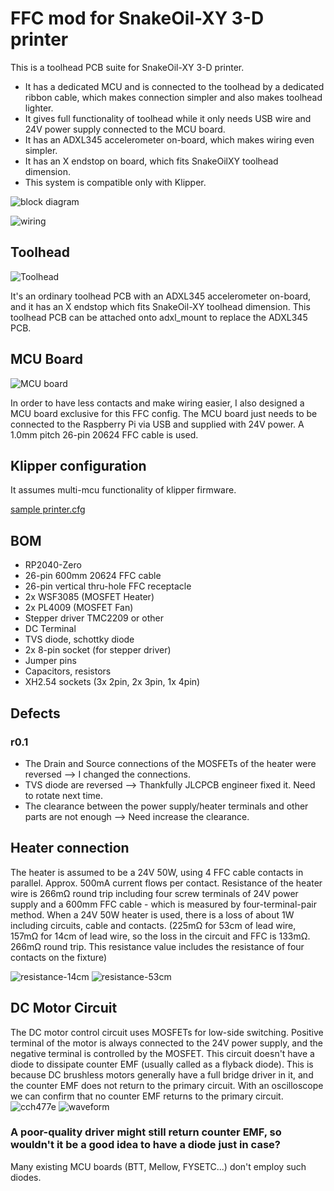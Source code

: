 # FFC mod for SnakeOil-XY 3-D printer

This is a toolhead PCB suite for SnakeOil-XY 3-D printer.
* It has a dedicated MCU and is connected to the toolhead by a dedicated ribbon cable, which makes connection simpler and also makes toolhead lighter.
* It gives full functionality of toolhead while it only needs USB wire and 24V power supply connected to the MCU board.
* It has an ADXL345 accelerometer on-board, which makes wiring even simpler.
* It has an X endstop on board, which fits SnakeOilXY toolhead dimension.
* This system is compatible only with Klipper.

![block diagram](blockdiagram.drawio.svg)

![wiring](images/wiring.jpeg)

## Toolhead
![Toolhead](images/ffc-toolhead.jpeg)

It's an ordinary toolhead PCB with an ADXL345 accelerometer on-board, and it has an X endstop which fits SnakeOil-XY toolhead dimension. This toolhead PCB can be attached onto adxl_mount to replace the ADXL345 PCB.

## MCU Board

![MCU board](images/ffc-mcu.jpeg)

In order to have less contacts and make wiring easier, I also designed a MCU board exclusive for this FFC config. The MCU board just needs to be connected to the Raspberry Pi via USB and supplied with 24V power. A 1.0mm pitch 26-pin 20624 FFC cable is used.

## Klipper configuration

It assumes multi-mcu functionality of klipper firmware.

[sample printer.cfg](klipper/sample_printer.cfg)

## BOM

* RP2040-Zero
* 26-pin 600mm 20624 FFC cable
* 26-pin vertical thru-hole FFC receptacle
* 2x WSF3085 (MOSFET Heater)
* 2x PL4009 (MOSFET Fan)
* Stepper driver TMC2209 or other
* DC Terminal
* TVS diode, schottky diode
* 2x 8-pin socket (for stepper driver)
* Jumper pins
* Capacitors, resistors
* XH2.54 sockets (3x 2pin, 2x 3pin, 1x 4pin)

## Defects

### r0.1

* The Drain and Source connections of the MOSFETs of the heater were reversed --> I changed the connections.
* TVS diode are reversed --> Thankfully JLCPCB engineer fixed it. Need to rotate next time.
* The clearance between the power supply/heater terminals and other parts are not enough --> Need increase the clearance.

## Heater connection

The heater is assumed to be a 24V 50W, using 4 FFC cable contacts in parallel. Approx. 500mA current flows per contact.
Resistance of the heater wire is 266mΩ round trip including four screw terminals of 24V power supply and a 600mm FFC cable - which is measured by four-terminal-pair method.
When a 24V 50W heater is used, there is a loss of about 1W including circuits, cable and contacts. (225mΩ for 53cm of lead wire, 157mΩ for 14cm of lead wire, so the loss in the circuit and FFC is 133mΩ. 266mΩ round trip. This resistance value includes the resistance of four contacts on the fixture)

![resistance-14cm](images/resistance-14cm.jpeg)
![resistance-53cm](images/resistance-53cm.jpeg)

## DC Motor Circuit

The DC motor control circuit uses MOSFETs for low-side switching. Positive terminal of the motor is always connected to the 24V power supply, and the negative terminal is controlled by the MOSFET. This circuit doesn't have a diode to dissipate counter EMF (usually called as a flyback diode). This is because DC brushless motors generally have a full bridge driver in it, and the counter EMF does not return to the primary circuit. With an oscilloscope we can confirm that no counter EMF returns to the primary circuit.
![cch477e](images/cch477e.jpeg)
![waveform](images/24vfan_switch_wave.jpeg)

### A poor-quality driver might still return counter EMF, so wouldn't it be a good idea to have a diode just in case?
Many existing MCU boards (BTT, Mellow, FYSETC...) don't employ such diodes.

